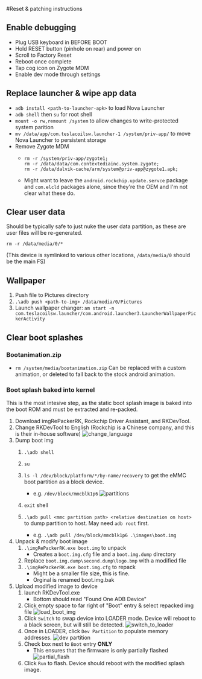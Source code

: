 #Reset & patching instructions

## Enable debugging
- Plug USB keyboard in BEFORE BOOT
- Hold RESET button (pinhole on rear) and power on
- Scroll to Factory Reset
- Reboot once complete
- Tap cog icon on Zygote MDM
- Enable dev mode through settings

## Replace launcher & wipe app data
- `adb install <path-to-launcher-apk>` to load Nova Launcher
- `adb shell` then `su` for root shell
- `mount -o rw,remount /system` to allow changes to write-protected system parition
- `mv /data/app/com.teslacoilsw.launcher-1 /system/priv-app/` to move Nova Launcher to persistent storage
- Remove Zygote MDM
  - ```
    rm -r /system/priv-app/zygote1;
    rm -r /data/data/com.contextediainc.system.zygote;
    rm -r /data/dalvik-cache/arm/system@priv-app@zygote1.apk;
    ```
  - Might want to leave the `android.rockchip.update.servce` package and `com.elcld` packages alone, since they're the OEM and I'm not clear what these do.


## Clear user data
Should be typically safe to just nuke the user data partition, as these are user files will be re-generated.
```
rm -r /data/media/0/*
```
(This device is symlinked to various other locations, `/data/media/0` should be the main FS)

## Wallpaper
1. Push file to Pictures directory
2. `.\adb push <path-to-img> /data/media/0/Pictures`
3. Launch wallpaper changer: `am start -n com.teslacoilsw.launcher/com.android.launcher3.LauncherWallpaperPickerActivity`

## Clear boot splashes

### Bootanimation.zip
- `rm /system/media/bootanimation.zip`
Can be replaced with a custom animation, or deleted to fall back to the stock android animation.

### Boot splash baked into kernel
This is the most intesive step, as the static boot splash image is baked into the boot ROM and must be extracted and re-packed.

1) Download imgRePackerRK, Rockchip Driver Assistant, and RKDevTool.
2) Change RKDevTool to English (Rockchip is a Chinese company, and this is their in-house software)
![change_language](https://github.com/JohnHeinlein/testing_notes/assets/29853148/e08cdfcf-b7cc-4905-a60f-86baf778318d)
3) Dump boot img
   1) `.\adb shell`
   2) `su`
   3) `ls -l /dev/block/platform/*/by-name/recovery` to get the eMMC boot partition as a block device.
      - e.g. `/dev/block/mmcblk1p6`
      ![partitions](https://github.com/JohnHeinlein/testing_notes/assets/29853148/5590091c-d806-4a05-913f-e825b94ebf8c)

   5) `exit` shell
   6) `.\adb pull <mmc partition path> <relative destination on host>` to dump partition to host. May need `adb root` first.
      - e.g.  `.\adb pull /dev/block/mmcblk1p6 .\images\boot.img`
4) Unpack & modify boot image
   1) `.\imgRePackerRK.exe boot.img` to unpack
      - Creates a `boot.img.cfg` file and a `boot.img.dump` directory
   2) Replace `boot.img.dump\second.dump\logo.bmp` with a modified file
   3) `.\imgRePackerRK.exe boot.img.cfg` to repack
      - Might be a smaller file size, this is fine.
      - Orginal is renamed boot.img.bak
5) Upload modified image to device
   1) launch RKDevTool.exe
      -  Bottom should read "Found One ADB Device"
   3) Click empty space to far right of "Boot" entry & select repacked img file
   ![load_boot_img](https://github.com/JohnHeinlein/testing_notes/assets/29853148/e9cdb447-d3e0-4cad-b442-37961d0bf739)
   5) Click `Switch` to swap device into LOADER mode. Device will reboot to a black screen, but will still be detected.
   ![switch_to_loader](https://github.com/JohnHeinlein/testing_notes/assets/29853148/78b501e4-12d5-42ff-9982-e18d74b4e42c)
   7) Once in LOADER, click `Dev Partition` to populate memory addresses.
   ![dev partition](https://github.com/JohnHeinlein/testing_notes/assets/29853148/daa822bd-a870-4b94-9cba-c9a24b74b837)
   9) Check box next to `Boot` entry **ONLY**
      - This ensures that the firmware is only partially flashed
   ![partial_flash](https://github.com/JohnHeinlein/testing_notes/assets/29853148/cfff1032-48a8-4eef-acb8-9211136767b6)
   10) Click `Run` to flash. Device should reboot with the modified splash image.
